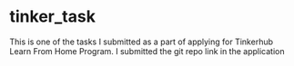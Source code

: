# tinker_task

This is one of the tasks I submitted as a part of applying for Tinkerhub Learn From Home Program. 
I submitted the git repo link in the application  
